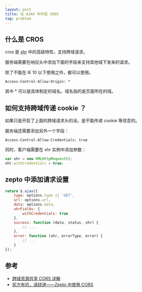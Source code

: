 ```yaml
---
layout: post
title: 在 AJAX 中开启 CROS
tag: problem
---
```


## 什么是 CROS

cros 是 [xhr](http://www.w3.org/TR/2012/WD-XMLHttpRequest-20120117/) 中的高级特性，支持跨域请求。

服务端需要在响应头中添加下面的字段来支持其他域下发来的请求。

除了不能在 IE 10 以下使用之外，都可以使用。

```
Access-Control-Allow-Origin: *
```

其中 * 可以是具体制定的域名。域名指的是页面所在的域。

## 如何支持跨域传递 cookie ？

如果只是开启了上面的跨域请求头的话，是不能传递 cookie 等信息的。

服务端还需要添加另外一个字段：

```
Access-Control-Allow-Credentials: true
```

同时，客户端需要在 xhr 实例中添加参数：

```js
var xhr = new XMLHttpRequest();
xhr.withCredentials = true;
```

## zepto 中添加请求设置

```js
return $.ajax({
    type: options.type || 'GET',
    url: options.url,
    data: options.data,
    xhrFields: {
        withCredentials: true
    },
    success: function (data, status, xhr) {
        // ...
    },
    error: function (xhr, errorType, error) {
        // ...
    }
});
```

## 参考

- [跨域资源共享 CORS 详解](http://www.ruanyifeng.com/blog/2016/04/cors.html)
- [前方有坑，请绕道——Zepto 中使用 CORS](https://aotu.io/notes/2015/10/26/zepto-cors/)
